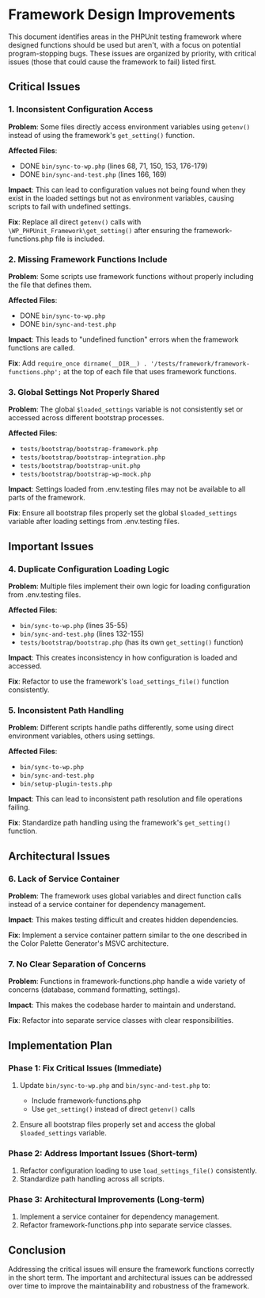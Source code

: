 # Framework Design Improvements

This document identifies areas in the PHPUnit testing framework where designed functions should be used but aren't, with a focus on potential program-stopping bugs. These issues are organized by priority, with critical issues (those that could cause the framework to fail) listed first.

## Critical Issues

### 1. Inconsistent Configuration Access

**Problem**: Some files directly access environment variables using `getenv()` instead of using the framework's `get_setting()` function.

**Affected Files**:
- DONE `bin/sync-to-wp.php` (lines 68, 71, 150, 153, 176-179)
- DONE `bin/sync-and-test.php` (lines 166, 169)

**Impact**: This can lead to configuration values not being found when they exist in the loaded settings but not as environment variables, causing scripts to fail with undefined settings.

**Fix**: Replace all direct `getenv()` calls with `\WP_PHPUnit_Framework\get_setting()` after ensuring the framework-functions.php file is included.

### 2. Missing Framework Functions Include

**Problem**: Some scripts use framework functions without properly including the file that defines them.

**Affected Files**:
- DONE `bin/sync-to-wp.php`
- DONE  `bin/sync-and-test.php`

**Impact**: This leads to "undefined function" errors when the framework functions are called.

**Fix**: Add `require_once dirname(__DIR__) . '/tests/framework/framework-functions.php';` at the top of each file that uses framework functions.

### 3. Global Settings Not Properly Shared

**Problem**: The global `$loaded_settings` variable is not consistently set or accessed across different bootstrap processes.

**Affected Files**:
- `tests/bootstrap/bootstrap-framework.php`
- `tests/bootstrap/bootstrap-integration.php`
- `tests/bootstrap/bootstrap-unit.php`
- `tests/bootstrap/bootstrap-wp-mock.php`

**Impact**: Settings loaded from .env.testing files may not be available to all parts of the framework.

**Fix**: Ensure all bootstrap files properly set the global `$loaded_settings` variable after loading settings from .env.testing files.

## Important Issues

### 4. Duplicate Configuration Loading Logic

**Problem**: Multiple files implement their own logic for loading configuration from .env.testing files.

**Affected Files**:
- `bin/sync-to-wp.php` (lines 35-55)
- `bin/sync-and-test.php` (lines 132-155)
- `tests/bootstrap/bootstrap.php` (has its own `get_setting()` function)

**Impact**: This creates inconsistency in how configuration is loaded and accessed.

**Fix**: Refactor to use the framework's `load_settings_file()` function consistently.

### 5. Inconsistent Path Handling

**Problem**: Different scripts handle paths differently, some using direct environment variables, others using settings.

**Affected Files**:
- `bin/sync-to-wp.php`
- `bin/sync-and-test.php`
- `bin/setup-plugin-tests.php`

**Impact**: This can lead to inconsistent path resolution and file operations failing.

**Fix**: Standardize path handling using the framework's `get_setting()` function.

## Architectural Issues

### 6. Lack of Service Container

**Problem**: The framework uses global variables and direct function calls instead of a service container for dependency management.

**Impact**: This makes testing difficult and creates hidden dependencies.

**Fix**: Implement a service container pattern similar to the one described in the Color Palette Generator's MSVC architecture.

### 7. No Clear Separation of Concerns

**Problem**: Functions in framework-functions.php handle a wide variety of concerns (database, command formatting, settings).

**Impact**: This makes the codebase harder to maintain and understand.

**Fix**: Refactor into separate service classes with clear responsibilities.

## Implementation Plan

### Phase 1: Fix Critical Issues (Immediate)

1. Update `bin/sync-to-wp.php` and `bin/sync-and-test.php` to:
   - Include framework-functions.php
   - Use `get_setting()` instead of direct `getenv()` calls

2. Ensure all bootstrap files properly set and access the global `$loaded_settings` variable.

### Phase 2: Address Important Issues (Short-term)

1. Refactor configuration loading to use `load_settings_file()` consistently.
2. Standardize path handling across all scripts.

### Phase 3: Architectural Improvements (Long-term)

1. Implement a service container for dependency management.
2. Refactor framework-functions.php into separate service classes.

## Conclusion

Addressing the critical issues will ensure the framework functions correctly in the short term. The important and architectural issues can be addressed over time to improve the maintainability and robustness of the framework.
